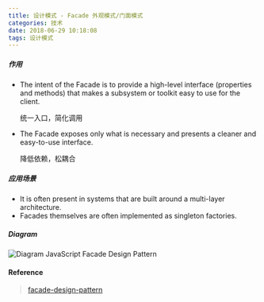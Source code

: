 ```yaml
---
title: 设计模式 - Facade 外观模式/门面模式
categories: 技术
date: 2018-06-29 10:18:08
tags: 设计模式
---
```




##### 作用

- The intent of the Facade is to provide a high-level interface (properties and methods) that makes a subsystem or toolkit easy to use for the client. 

  统一入口，简化调用

- The Facade exposes only what is necessary and presents a cleaner and easy-to-use interface. 

  降低依赖，松耦合

##### 应用场景

- It is often present in systems that are built around a multi-layer architecture. 
- Facades themselves are often implemented as singleton factories. 

##### Diagram

![Diagram JavaScript Facade  Design Pattern](https://www.dofactory.com/images/diagrams/javascript/javascript-facade.jpg) 



#### Reference

> [facade-design-pattern](https://www.dofactory.com/javascript/facade-design-pattern)
>